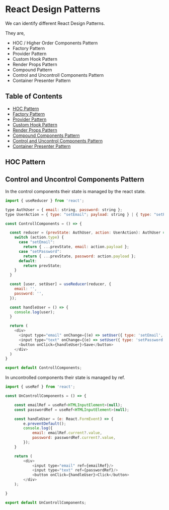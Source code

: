 # React Design Patterns 

We can identify different React Design Patterns.

They are,
- HOC / Higher Order Components Pattern
- Factory Pattern
- Provider Pattern
- Custom Hook Pattern
- Render Props Pattern
- Compound Pattern
- Control and Uncontroll Components Pattern
- Container Presenter Pattern

## Table of Contents

- [HOC Pattern](#hoc-pattern)
- [Factory Pattern](#factory-pattern)
- [Provider Pattern](#provider-pattern)
- [Custom Hook Pattern](#custom-hook-pattern)
- [Render Props Pattern](#render-props-pattern)
- [Compound Components Pattern](#compound-components-pattern)
- [Control and Uncontrol Components Pattern](#control-and-uncontrol-components-pattern)
- [Container Presenter Pattern](#container-presenter-pattern)
  
## HOC Pattern

## Control and Uncontrol Components Pattern

In the control components their state is managed by the react state.

```js
import { useReducer } from 'react';

type AuthUser = { email: string, password: string };
type UserAction = { type: "setEmail"; payload: string } | { type: "setPassword"; payload: string };

const ControllComponents = () => {

  const reducer = (prevState: AuthUser, action: UserAction): AuthUser => {
    switch (action.type) {
      case "setEmail":
        return { ...prevState, email: action.payload };
      case "setPassword":
        return { ...prevState, password: action.payload };
      default:
        return prevState;
    }
  }

  const [user, setUser] = useReducer(reducer, {
    email: '',
    password: '',
  });

  const handleUser = () => {
    console.log(user);
  }

  return (
    <div>
      <input type="email" onChange={(e) => setUser({ type: 'setEmail', payload: e.target.value })}/>
      <input type="text" onChange={(e) => setUser({ type: 'setPassword', payload: e.target.value })}/>
      <button onClick={handleUser}>Save</button>
    </div>
  )
}

export default ControllComponents;
```

In uncontrolled components their state is managed by ref.

```js
import { useRef } from 'react';

const UnControllComponents = () => {

    const emailRef = useRef<HTMLInputElement>(null);
    const passwordRef = useRef<HTMLInputElement>(null);

    const handleUser = (e: React.FormEvent) => {
        e.preventDefault();
        console.log({
            email: emailRef.current?.value,
            password: passwordRef.current?.value,
        });
    }

    return (
        <div>
            <input type="email" ref={emailRef}/>
            <input type="text" ref={passwordRef}/>
            <button onClick={handleUser}>Click</button>
        </div>
    );

}

export default UnControllComponents;
```
